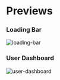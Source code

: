# Previews

### Loading Bar
![loading-bar](https://github.com/Salf1-Sabit/MCQ-TestDesktopApp/assets/70028517/ba8bbe2f-57ef-4e5b-97fe-1cfd84661284)

### User Dashboard
![user-dashboard](https://github.com/Salf1-Sabit/MCQ-TestDesktopApp/assets/70028517/14122e52-5d3f-49e4-9b11-b06aa6f0ebe8)

